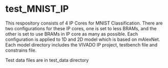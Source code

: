 # test_MNIST_IP

This respository consists of 4 IP Cores for MNIST Classification. 
There are two configurations for these IP cores, one is set to less BRAMs, and the other is set to use BRAMs in IP core as many as possible. 
Each configuration is applied to 1D and 2D model which is based on mAlexNet.
Each model directory includes the VIVADO IP project, testbench file and constrains file.

Test data files are in test_data directory
